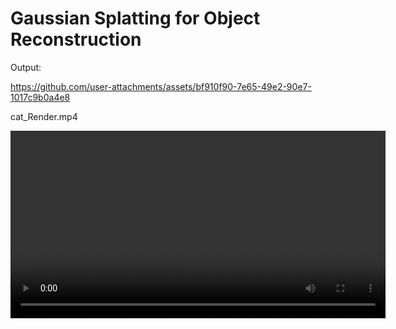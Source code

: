 # Gaussian Splatting for Object Reconstruction

Output: 

https://github.com/user-attachments/assets/bf910f90-7e65-49e2-90e7-1017c9b0a4e8

cat_Render.mp4

<video src="cat_Render.mp4" controls width="600" alt="Description of video">
  Your browser does not support the video tag.
</video>
